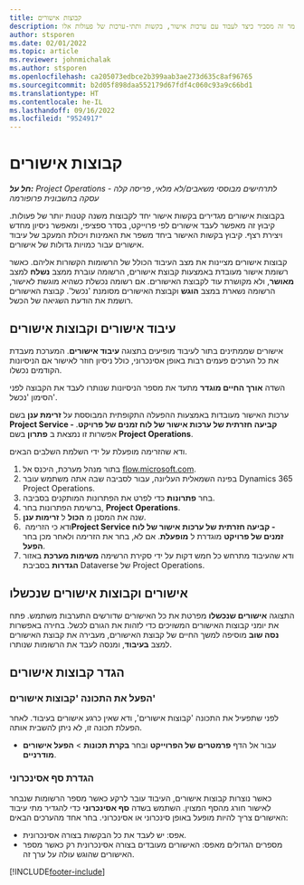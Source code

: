 ```yaml
---
title: קבוצות אישורים
description: מאמר זה מסביר כיצד לעבוד עם ערכות אישור, בקשות ותתי-ערכות של פעולות אלו.
author: stsporen
ms.date: 02/01/2022
ms.topic: article
ms.reviewer: johnmichalak
ms.author: stsporen
ms.openlocfilehash: ca205073edbce2b399aab3ae273d635c8af96765
ms.sourcegitcommit: b2d05f898daa552179d67fdf4c060c93a9c66bd1
ms.translationtype: HT
ms.contentlocale: he-IL
ms.lasthandoff: 09/16/2022
ms.locfileid: "9524917"
---
```

# <a name="approval-sets"></a>קבוצות אישורים

_**חל על:** Project Operations לתרחישים מבוססי משאבים/לא מלאי, פריסה קלה - עסקה בחשבונית פרופורמה_

בקבוצות אישורים מגדירים בקשות אישור יחד לקבוצות משנה קטנות יותר של פעולות. קיבוץ זה מאפשר לעבד אישורים לפי פרוייקט, בסדר ספציפי, ומאפשר ניסיון מחדש ויצירת רצף. קיבוץ בקשות האישור ביחד משפר את האמינות ויכולת המעקב של עיבוד אישורים עבור כמויות גדולות של אישורים.

קבוצות אישורים מציינות את מצב העיבוד הכולל של הרשומות הקשורות אליהם. כאשר רשומת אישור מעובדת באמצעות קבוצת אישורים, הרשומה עוברת ממצב **נשלח** למצב **מאושר**, ולא מקושרת עוד לקבוצת האישורים. אם רשומה נכשלת כשהיא מוגשת לאישור, הרשומה נשארת במצב **הוגש** וקבוצת האישורים מסומנת 'נכשל'. קבוצת האישורים רושמת את הודעת השגיאה של הכשל.

## <a name="processing-approvals-and-approval-sets"></a>עיבוד אישורים וקבוצות אישורים
אישורים שממתינים בתור לעיבוד מופיעים בתצוגה **עיבוד אישורים**. המערכת מעבדת את כל הערכים פעמים רבות באופן אסינכרוני, כולל ניסיון חוזר לאישור אם הניסיונות הקודמים נכשלו.

השדה **אורך החיים מוגדר** מתעד את מספר הניסיונות שנותרו לעבד את הקבוצה לפני הסימון 'נכשל'.

ערכות האישור מעובדות באמצעות ההפעלה התקופתית המבוססת על **זרימת ענן** בשם **Project Service - קביעה חזרתית של ערכות אישור של לוח זמנים של פרויקט**. אפשרות זו נמצאת ב **פתרון** בשם **Project Operations**. 

ודא שהזרימה מופעלת על ידי השלמת השלבים הבאים.

1. בתור מנהל מערכת, היכנס אל [flow.microsoft.com](https://powerautomate.microsoft.com).
2. בפינה השמאלית העליונה, עבור לסביבה שבה אתה משתמש עובר Dynamics 365 Project Operations.
3. בחר **פתרונות** כדי לפרט את הפתרונות המותקנים בסביבה.
4. ברשימת הפתרונות בחר, **Project Operations**.
5. שנה את המסנן מ **הכול** ל **זרימות ענן**.
6. ודא כי הזרימה **‏Project Service ‏- קביעה חזרתית של ערכות אישור של לוח זמנים של פרויקט** מוגדרת ל **מופעלת**. אם לא, בחר את הזרימה ולאחר מכן בחר **הפעל**.
7. ודא שהעיבוד מתרחש כל חמש דקות על ידי סקירת הרשימה **משימות מערכת** באזור **הגדרות** בסביבת Dataverse של Project Operations.

## <a name="failed-approvals-and-approval-sets"></a>אישורים וקבוצות אישורים שנכשלו
התצוגה **אישורים שנכשלו** מפרטת את כל האישורים שדורשים התערבות משתמש. פתח את יומני קבוצות האישורים המשויכים כדי לזהות את הגורם לכשל.
בחירה באפשרות **נסה שוב** מוסיפה למשך החיים של קבוצת האישורים, מעבירה את קבוצת האישורים למצב **בעיבוד**, ומנסה לעבד את הרשומות שנותרו.

## <a name="configure-approval-sets"></a>הגדר קבוצות אישורים

### <a name="enable-the-approval-sets-feature"></a>הפעל את התכונה 'קבוצות אישורים'
לפני שתפעיל את התכונה 'קבוצות אישורים', ודא שאין כרגע אישורים בעיבוד. לאחר הפעלת תכונה זו, לא ניתן להשבית אותה.

- עבור אל הדף **פרמטרים של הפרוייקט** ובחר **בקרת תכונות** > **הפעל אישורים מודרניים**.

### <a name="configuring-the-asynchronous-threshold"></a>הגדרת סף אסינכרוני 
כאשר נוצרות קבוצות אישורים, העיבוד עובר לרקע כאשר מספר הרשומות שנבחר לאישור חורג מהסף המצוין. השתמש בשדה **סף אסינכרוני** כדי להגדיר מתי עיבוד האישורים צריך להיות מופעל באופן סינכרוני או אסינכרוני. בחר אחד מהערכים הבאים:

  - אפס: יש לעבד את כל הבקשות בצורה אסינכרונית. 
  - מספרים הגדולים מאפס: האישורים מעובדים בצורה אסינכרונית רק כאשר מספר האישורים שהוגש עולה על ערך זה.

[!INCLUDE[footer-include](../includes/footer-banner.md)]
